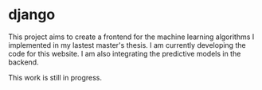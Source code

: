 # django

This project aims to create a frontend for the machine learning algorithms I implemented in my lastest master's thesis. I am currently developing the code for this website. I am also integrating the predictive models in the backend.

This work is still in progress.

